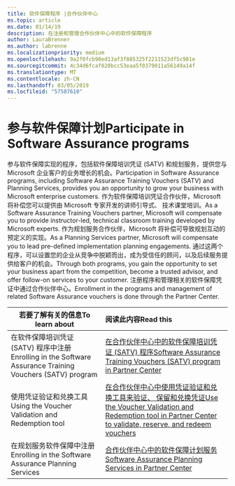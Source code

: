 ```yaml
---
title: 软件保障程序 |合作伙伴中心
ms.topic: article
ms.date: 01/14/19
description: 在注册和管理合作伙伴中心中的软件保障程序
author: LauraBrenner
ms.author: labrenne
ms.localizationpriority: medium
ms.openlocfilehash: 9a2f0fcb90ed13af3f885325f2211523df5c981e
ms.sourcegitcommit: 4c34d6fcaf020bcc53eaa5f0379011a56149a14f
ms.translationtype: MT
ms.contentlocale: zh-CN
ms.lasthandoff: 03/05/2019
ms.locfileid: "57587610"
---
```

# <a name="participate-in-software-assurance-programs"></a><span data-ttu-id="3c29f-103">参与软件保障计划</span><span class="sxs-lookup"><span data-stu-id="3c29f-103">Participate in Software Assurance programs</span></span>

<span data-ttu-id="3c29f-104">参与软件保障实现的程序，包括软件保障培训凭证 (SATV) 和规划服务，提供您与 Microsoft 企业客户的业务增长的机会。</span><span class="sxs-lookup"><span data-stu-id="3c29f-104">Participation in Software Assurance programs, including Software Assurance Training Vouchers (SATV) and Planning Services, provides you an opportunity to grow your business with Microsoft enterprise customers.</span></span> <span data-ttu-id="3c29f-105">作为软件保障培训凭证合作伙伴，Microsoft 将补偿您可以提供由 Microsoft 专家开发的讲师引导式、 技术课堂培训。</span><span class="sxs-lookup"><span data-stu-id="3c29f-105">As a Software Assurance Training Vouchers partner, Microsoft will compensate you to provide instructor-led, technical classroom training developed by Microsoft experts.</span></span> <span data-ttu-id="3c29f-106">作为规划服务合作伙伴，Microsoft 将补偿可导致规划互动的预定义的实现。</span><span class="sxs-lookup"><span data-stu-id="3c29f-106">As a Planning Services partner, Microsoft will compensate you to lead pre-defined implementation planning engagements.</span></span> <span data-ttu-id="3c29f-107">通过这两个程序，可以设置您的企业从竞争中脱颖而出，成为受信任的顾问，以及后续服务提供给客户的机会。</span><span class="sxs-lookup"><span data-stu-id="3c29f-107">Through both programs, you gain the opportunity to set your business apart from the competition, become a trusted advisor, and offer follow-on services to your customer.</span></span> <span data-ttu-id="3c29f-108">注册程序和管理相关的软件保障凭证中通过合作伙伴中心。</span><span class="sxs-lookup"><span data-stu-id="3c29f-108">Enrollment in the programs and management of related Software Assurance vouchers is done through the Partner Center.</span></span>

|<span data-ttu-id="3c29f-109">**若要了解有关的信息**</span><span class="sxs-lookup"><span data-stu-id="3c29f-109">**To learn about**</span></span>   |<span data-ttu-id="3c29f-110">**阅读此内容**</span><span class="sxs-lookup"><span data-stu-id="3c29f-110">**Read this**</span></span>   |
|--------------------------|:------------------|
|<span data-ttu-id="3c29f-111">在软件保障培训凭证 (SATV) 程序中注册</span><span class="sxs-lookup"><span data-stu-id="3c29f-111">Enrolling in the Software Assurance Training Vouchers (SATV) program</span></span>|[<span data-ttu-id="3c29f-112">在合作伙伴中心中的软件保障培训凭证 (SATV) 程序</span><span class="sxs-lookup"><span data-stu-id="3c29f-112">Software Assurance Training Vouchers (SATV) program in Partner Center</span></span>](software-assurance-satv.md)|
|<span data-ttu-id="3c29f-113">使用凭证验证和兑换工具</span><span class="sxs-lookup"><span data-stu-id="3c29f-113">Using the Voucher Validation and Redemption tool</span></span>|[<span data-ttu-id="3c29f-114">在合作伙伴中心中使用凭证验证和兑换工具来验证、 保留和兑换凭证</span><span class="sxs-lookup"><span data-stu-id="3c29f-114">Use the Voucher Validation and Redemption tool in Partner Center to validate, reserve, and redeem vouchers</span></span>](voucher-validation-tool.md)|
|<span data-ttu-id="3c29f-115">在规划服务软件保障中注册</span><span class="sxs-lookup"><span data-stu-id="3c29f-115">Enrolling in the Software Assurance Planning Services</span></span>|[<span data-ttu-id="3c29f-116">合作伙伴中心中的软件保障计划服务</span><span class="sxs-lookup"><span data-stu-id="3c29f-116">Software Assurance Planning Services in Partner Center</span></span>](software-assurance-dps.md) 


